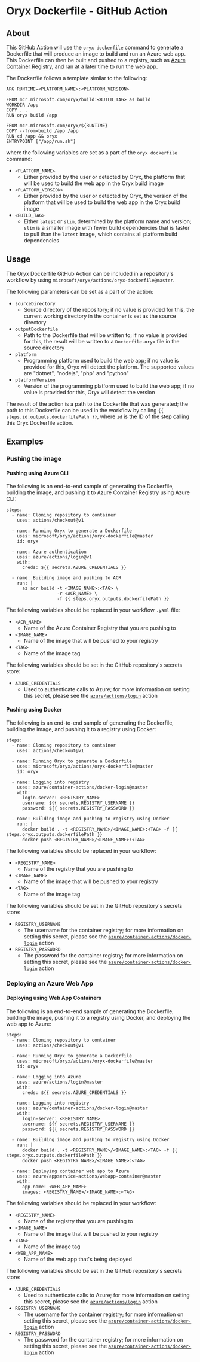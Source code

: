 # Oryx Dockerfile - GitHub Action

## About

This GitHub Action will use the `oryx dockerfile` command to generate a Dockerfile that will produce an image to build and run an Azure web app. This Dockerfile can then be built and pushed to a registry, such as [Azure Container Registry](https://azure.microsoft.com/en-us/services/container-registry/), and ran at a later time to run the web app.

The Dockerfile follows a template similar to the following:

```
ARG RUNTIME=<PLATFORM_NAME>:<PLATFORM_VERSION>

FROM mcr.microsoft.com/oryx/build:<BUILD_TAG> as build
WORKDIR /app
COPY . .
RUN oryx build /app

FROM mcr.microsoft.com/oryx/${RUNTIME}
COPY --from=build /app /app
RUN cd /app && oryx
ENTRYPOINT ["/app/run.sh"]
```

where the following variables are set as a part of the `oryx dockerfile` command:

- `<PLATFORM_NAME>`
    - Either provided by the user or detected by Oryx, the platform that will be used to build the web app in the Oryx build image
- `<PLATFORM_VERSION>`
    - Either provided by the user or detected by Oryx, the version of the platform that will be used to build the web app in the Oryx build image
- `<BUILD_TAG>`
    - Either `latest` or `slim`, determined by the platform name and version; `slim` is a smaller image with fewer build dependencies that is faster to pull than the `latest` image, which contains all platform build dependencies

## Usage

The Oryx Dockerfile GitHub Action can be included in a repository's workflow by using `microsoft/oryx/actions/oryx-dockerfile@master`.

The following parameters can be set as a part of the action:

- `sourceDirectory`
    - Source directory of the repository; if no value is provided for this, the current working directory in the container is set as the source directory
- `outputDockerfile`
    - Path to the Dockerfile that will be written to; if no value is provided for this, the result will be written to a `Dockerfile.oryx` file in the source directory
- `platform`
    - Programming platform used to build the web app; if no value is provided for this, Oryx will detect the platform. The supported values are "dotnet", "nodejs", "php" and "python"
- `platformVersion`
    - Version of the programming platform used to build the web app; if no value is provided for this, Oryx will detect the version

The result of the action is a path to the Dockerfile that was generated; the path to this Dockerfile can be used in the workflow by calling `{{ steps.id.outputs.dockerfilePath }}`, where `id` is the ID of the step calling this Oryx Dockerfile action.

## Examples

### Pushing the image

#### Pushing using Azure CLI

The following is an end-to-end sample of generating the Dockerfile, building the image, and pushing it to Azure Container Registry using Azure CLI:

```
steps:
  - name: Cloning repository to container
    uses: actions/checkout@v1

  - name: Running Oryx to generate a Dockerfile
    uses: microsoft/oryx/actions/oryx-dockerfile@master
    id: oryx

  - name: Azure authentication
    uses: azure/actions/login@v1
    with:
      creds: ${{ secrets.AZURE_CREDENTIALS }}

  - name: Building image and pushing to ACR
    run: |
      az acr build -t <IMAGE_NAME>:<TAG> \
                   -r <ACR_NAME> \
                   -f {{ steps.oryx.outputs.dockerfilePath }}
```

The following variables should be replaced in your workflow `.yaml` file:

- `<ACR_NAME>`
    - Name of the Azure Container Registry that you are pushing to
- `<IMAGE_NAME>`
    - Name of the image that will be pushed to your registry
- `<TAG>`
    - Name of the image tag

The following variables should be set in the GitHub repository's secrets store:

- `AZURE_CREDENTIALS`
    - Used to authenticate calls to Azure; for more information on setting this secret, please see the [`azure/actions/login`](https://github.com/Azure/actions) action

#### Pushing using Docker

The following is an end-to-end sample of generating the Dockerfile, building the image, and pushing it to a registry using Docker:

```
steps:
  - name: Cloning repository to container
    uses: actions/checkout@v1

  - name: Running Oryx to generate a Dockerfile
    uses: microsoft/oryx/actions/oryx-dockerfile@master
    id: oryx

  - name: Logging into registry
    uses: azure/container-actions/docker-login@master
    with:
      login-server: <REGISTRY_NAME>
      username: ${{ secrets.REGISTRY_USERNAME }}
      password: ${{ secrets.REGISTRY_PASSWORD }}

  - name: Building image and pushing to registry using Docker
    run: |
      docker build . -t <REGISTRY_NAME>/<IMAGE_NAME>:<TAG> -f {{ steps.oryx.outputs.dockerfilePath }}
      docker push <REGISTRY_NAME>/<IMAGE_NAME>:<TAG>
```

The following variables should be replaced in your workflow:

- `<REGISTRY_NAME>`
    - Name of the registry that you are pushing to
- `<IMAGE_NAME>`
    - Name of the image that will be pushed to your registry
- `<TAG>`
    - Name of the image tag

The following variables should be set in the GitHub repository's secrets store:

- `REGISTRY_USERNAME`
    - The username for the container registry; for more information on setting this secret, please see the [`azure/container-actions/docker-login`](https://github.com/Azure/container-actions) action
- `REGISTRY_PASSWORD`
    - The password for the container registry; for more information on setting this secret, please see the [`azure/container-actions/docker-login`](https://github.com/Azure/container-actions) action

### Deploying an Azure Web App

#### Deploying using Web App Containers

The following is an end-to-end sample of generating the Dockerfile, building the image, pushing it to a registry using Docker, and deploying the web app to Azure:

```
steps:
  - name: Cloning repository to container
    uses: actions/checkout@v1

  - name: Running Oryx to generate a Dockerfile
    uses: microsoft/oryx/actions/oryx-dockerfile@master
    id: oryx

  - name: Logging into Azure
    uses: azure/actions/login@master
    with:
      creds: ${{ secrets.AZURE_CREDENTIALS }}

  - name: Logging into registry
    uses: azure/container-actions/docker-login@master
    with:
      login-server: <REGISTRY_NAME>
      username: ${{ secrets.REGISTRY_USERNAME }}
      password: ${{ secrets.REGISTRY_PASSWORD }}

  - name: Building image and pushing to registry using Docker
    run: |
      docker build . -t <REGISTRY_NAME>/<IMAGE_NAME>:<TAG> -f {{ steps.oryx.outputs.dockerfilePath }}
      docker push <REGISTRY_NAME>/<IMAGE_NAME>:<TAG>

  - name: Deploying container web app to Azure
    uses: azure/appservice-actions/webapp-container@master
    with:
      app-name: <WEB_APP_NAME>
      images: <REGISTRY_NAME>/<IMAGE_NAME>:<TAG>
```

The following variables should be replaced in your workflow:

- `<REGISTRY_NAME>`
    - Name of the registry that you are pushing to
- `<IMAGE_NAME>`
    - Name of the image that will be pushed to your registry
- `<TAG>`
    - Name of the image tag
- `<WEB_APP_NAME>`
    - Name of the web app that's being deployed

The following variables should be set in the GitHub repository's secrets store:

- `AZURE_CREDENTIALS`
    - Used to authenticate calls to Azure; for more information on setting this secret, please see the [`azure/actions/login`](https://github.com/Azure/actions) action
- `REGISTRY_USERNAME`
    - The username for the container registry; for more information on setting this secret, please see the [`azure/container-actions/docker-login`](https://github.com/Azure/container-actions) action
- `REGISTRY_PASSWORD`
    - The password for the container registry; for more information on setting this secret, please see the [`azure/container-actions/docker-login`](https://github.com/Azure/container-actions) action